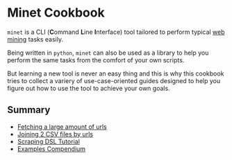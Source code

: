# Minet Cookbook

`minet` is a CLI (**C**ommand **L**ine **I**nterface) tool tailored to perform typical [web mining](https://en.wikipedia.org/wiki/Web_mining) tasks easily.

Being written in `python`, `minet` can also be used as a library to help you perform the same tasks from the comfort of your own scripts.

But learning a new tool is never an easy thing and this is why this cookbook tries to collect a variery of use-case-oriented guides designed to help you figure out how to use the tool to achieve your own goals.

## Summary

* [Fetching a large amount of urls](./fetch.md)
* [Joining 2 CSV files by urls](./url-join.md)
* [Scraping DSL Tutorial](./scraping_dsl.md)
* [Examples Compendium](./compendium.md)
